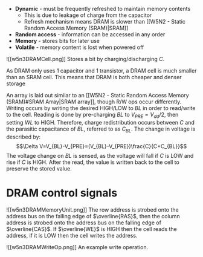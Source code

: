 - **Dynamic** - must be frequently refreshed to maintain memory contents
	- This is due to leakage of charge from the capacitor
	- Refresh mechanism means DRAM is slower than [[W5N2 - Static Random Access Memory (SRAM)|SRAM]]
- **Random access** - information can be accessed in any order
- **Memory** - stores bits for later use
- **Volatile** - memory content is lost when powered off

![[w5n3DRAMCell.png]]
Stores a bit by charging/discharging $C$.

As DRAM only uses 1 capacitor and 1 transistor, a DRAM cell is much smaller than an SRAM cell. This means that DRAM is both cheaper and denser storage

An array is laid out similar to an [[W5N2 - Static Random Access Memory (SRAM)#SRAM Array|SRAM array]], though R/W ops occur differently. Writing occurs by writing the desired HIGH/LOW to $BL$ in order to read/write to the cell.
Reading is done by pre-charging $BL$ to $V_{PRE}=V_{dd}/2$, then setting $WL$ to HIGH. Therefore, charge redistribution occurs between $C$ and the parasitic capacitance of $BL$, referred to as $C_{BL}$. The change in voltage is described by:
$$\Delta V=V_{BL}-V_{PRE}=(V_{BL}-V_{PRE})\frac{C}{C+C_{BL}}$$
The voltage change on $BL$ is sensed, as the voltage will fall if $C$ is LOW and rise if $C$ is HIGH. After the read, the value is written back to the cell to preserve the stored value.

# DRAM control signals
![[w5n3DRAMMemoryUnit.png]]
The row address is strobed onto the address bus on the falling edge of $\overline{RAS}$, then the column address is strobed onto the address bus on the falling edge of $\overline{CAS}$.
If $\overline{WE}$ is HIGH then the cell reads the address, if it is LOW then the cell writes the address.

![[w5n3DRAMWriteOp.png]]
An example write operation.